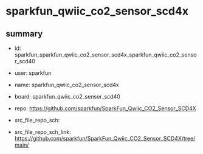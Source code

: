 # sparkfun_qwiic_co2_sensor_scd4x
 
## summary 
* id: sparkfun_sparkfun_qwiic_co2_sensor_scd4x_sparkfun_qwiic_co2_sensor_scd40
* user: sparkfun
* name: sparkfun_qwiic_co2_sensor_scd4x
* board: sparkfun_qwiic_co2_sensor_scd40
* repo: https://github.com/sparkfun/SparkFun_Qwiic_CO2_Sensor_SCD4X



* src_file_repo_sch: 
* src_file_repo_sch_link: https://github.com/sparkfun/SparkFun_Qwiic_CO2_Sensor_SCD4X/tree/main/




